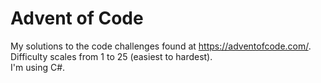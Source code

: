 # Advent of Code
My solutions to the code challenges found at https://adventofcode.com/.  
Difficulty scales from 1 to 25 (easiest to hardest).  
I'm using C#.
